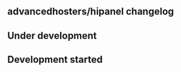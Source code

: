advancedhosters/hipanel changelog
---------------------------------

## Under development


## Development started

